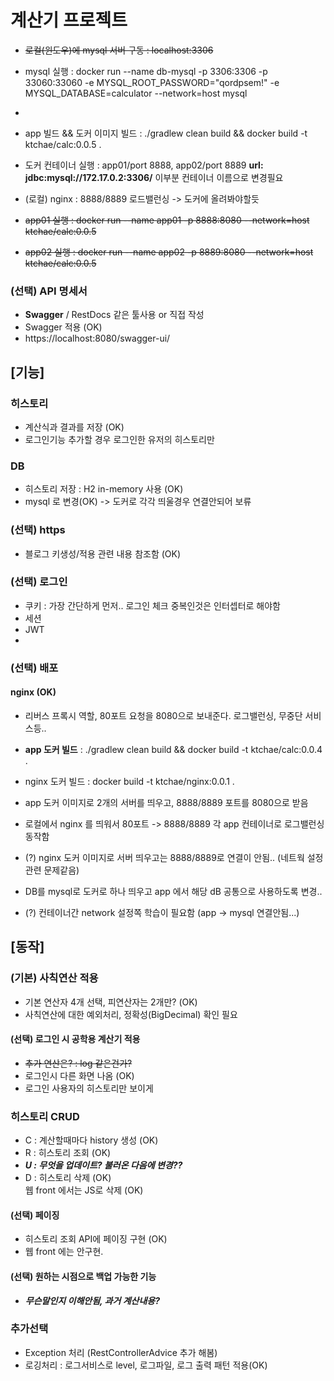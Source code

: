# 계산기 프로젝트
- ~~로컬(윈도우)에 mysql 서버 구동 : localhost:3306~~
- mysql 실행 : docker run --name db-mysql -p 3306:3306 -p 33060:33060 -e MYSQL_ROOT_PASSWORD="qordpsem!" -e MYSQL_DATABASE=calculator --network=host mysql
- 
- app 빌드 && 도커 이미지 빌드 : ./gradlew clean build && docker build -t ktchae/calc:0.0.5 .
- 도커 컨테이너 실행 : app01/port 8888, app02/port 8889
  **url: jdbc:mysql://172.17.0.2:3306/**  이부분 컨테이너 이름으로 변경필요
- (로컬) nginx : 8888/8889 로드밸런싱 -> 도커에 올려봐야할듯

- ~~app01 실행 : docker run --name app01 -p 8888:8080 --network=host  ktchae/calc:0.0.5~~
- ~~app02 실행 : docker run --name app02 -p 8889:8080 --network=host  ktchae/calc:0.0.5~~




### (선택) API 명세서
- **Swagger** / RestDocs 같은 툴사용 or 직접 작성
- Swagger 적용 (OK)
- https://localhost:8080/swagger-ui/

## [기능]
### 히스토리
- 계산식과 결과를 저장 (OK)
- 로그인기능 추가할 경우 로그인한 유저의 히스토리만 
### DB
- 히스토리 저장 : H2 in-memory 사용 (OK)
- mysql 로 변경(OK) -> 도커로 각각 띄울경우 연결안되어 보류

### (선택) https
- 블로그 키생성/적용 관련 내용 참조함 (OK)
### (선택) 로그인
- 쿠키 : 가장 간단하게 먼저.. 로그인 체크 중복인것은 인터셉터로 해야함
- 세션
- JWT
- 
### (선택) 배포
#### nginx (OK)
- 리버스 프록시 역할, 80포트 요청을 8080으로 보내준다. 로그밸런싱, 무중단 서비스등..
- **app 도커 빌드** : ./gradlew clean build && docker build -t ktchae/calc:0.0.4 .
- nginx 도커 빌드 : docker build -t ktchae/nginx:0.0.1 .
- app 도커 이미지로 2개의 서버를 띄우고, 8888/8889 포트를 8080으로 받음
- 로컬에서 nginx 를 띄워서 80포트 -> 8888/8889 각 app 컨테이너로 로그밸런싱 동작함
- (?) nginx 도커 이미지로 서버 띄우고는 8888/8889로 연결이 안됨.. (네트웍 설정 관련 문제같음)
 
- DB를 mysql로 도커로 하나 띄우고 app 에서 해당 dB 공통으로 사용하도록 변경..
  

- (?) 컨테이너간 network 설정쪽 학습이 필요함 (app -> mysql 연결안됨...)

## [동작]
### (기본) 사칙연산 적용
- 기본 연산자 4개 선택, 피연산자는 2개만? (OK)
- 사칙연산에 대한 예외처리, 정확성(BigDecimal) 확인 필요

#### (선택) 로그인 시 공학용 계산기 적용
- ~~추가 연산은? : log 같은건가?~~
- 로그인시 다른 화면 나옴 (OK)
- 로그인 사용자의 히스토리만 보이게

### 히스토리 CRUD
- C : 계산할때마다 history 생성 (OK)
- R : 히스토리 조회 (OK)
- _**U : 무엇을 업데이트? 불러온 다음에 변경??**_
- D : 히스토리 삭제 (OK)  
      웹 front 에서는 JS로 삭제 (OK)
#### (선택) 페이징
- 히스토리 조회 API에 페이징 구현 (OK) 
- 웹 front 에는 안구현.
#### (선택) 원하는 시점으로 백업 가능한 기능
- _**무슨말인지 이해안됨, 과거 계산내용?**_

### 추가선택
- Exception 처리 (RestControllerAdvice 추가 해봄)
- 로깅처리 : 로그서비스로 level, 로그파일, 로그 출력 패턴 적용(OK)